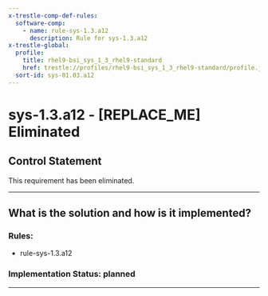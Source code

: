```yaml
---
x-trestle-comp-def-rules:
  software-comp:
    - name: rule-sys-1.3.a12
      description: Rule for sys-1.3.a12
x-trestle-global:
  profile:
    title: rhel9-bsi_sys_1_3_rhel9-standard
    href: trestle://profiles/rhel9-bsi_sys_1_3_rhel9-standard/profile.json
  sort-id: sys-01.03.a12
---
```


# sys-1.3.a12 - \[REPLACE_ME\] Eliminated

## Control Statement

This requirement has been eliminated.

______________________________________________________________________

## What is the solution and how is it implemented?

<!-- For implementation status enter one of: implemented, partial, planned, alternative, not-applicable -->

<!-- Note that the list of rules under ### Rules: is read-only and changes will not be captured after assembly to JSON -->

<!-- Add control implementation description here for control: sys-1.3.a12 -->

### Rules:

  - rule-sys-1.3.a12

### Implementation Status: planned

______________________________________________________________________
